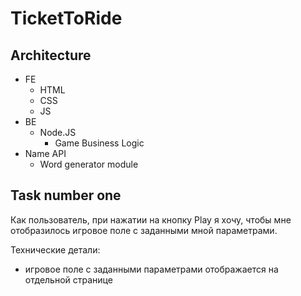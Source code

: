 # TicketToRide

## Architecture

- FE
    - HTML
    - CSS
    - JS
- BE
    - Node.JS
        - Game Business Logic
- Name API
    - Word generator module



## Task number one

Как пользователь, при нажатии на кнопку Play я хочу, чтобы мне отобразилось игровое поле с заданными мной параметрами.

Технические детали:
- игровое поле с заданными параметрами отображается на отдельной странице